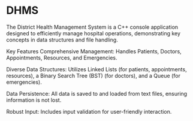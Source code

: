 # DHMS
The District Health Management System is a C++ console application designed to efficiently manage hospital operations, demonstrating key concepts in data structures and file handling.

Key Features
Comprehensive Management: Handles Patients, Doctors, Appointments, Resources, and Emergencies.

Diverse Data Structures: Utilizes Linked Lists (for patients, appointments, resources), a Binary Search Tree (BST) (for doctors), and a Queue (for emergencies).

Data Persistence: All data is saved to and loaded from text files, ensuring information is not lost.

Robust Input: Includes input validation for user-friendly interaction.


